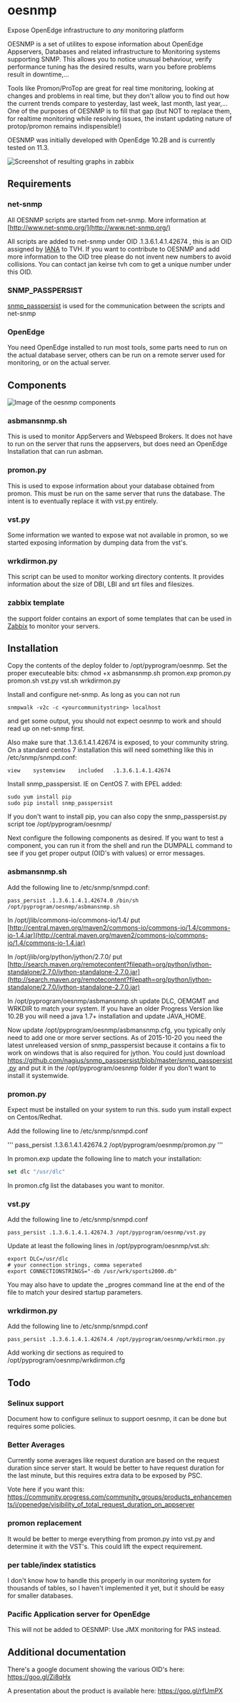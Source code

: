 # oesnmp
Expose OpenEdge infrastructure to *any* monitoring platform

OESNMP is a set of utilites to expose information about OpenEdge Appservers, Databases and related infrastructure to Monitoring systems supporting SNMP. This allows you to notice unusual behaviour, verify performance tuning has the desired results, warn you before problems result in downtime,... 

Tools like Promon/ProTop are great for real time monitoring, looking at changes and problems in real time, but they don't allow you to find out how the current trends compare to yesterday, last week, last month, last year,... One of the purposes of OESNMP is to fill that gap (but NOT to replace them, for realtime monitoring while resolving issues, the instant updating nature of protop/promon remains indispensible!)

OESNMP was initially developed with OpenEdge 10.2B and is currently tested on 11.3. 

![Screenshot of resulting graphs in zabbix](https://raw.githubusercontent.com/jankeirse/oesnmp/master/support/screenshot.png)

## Requirements
### net-snmp
All OESNMP scripts are started from net-snmp.  More information at [http://www.net-snmp.org/](http://www.net-snmp.org/)

All scripts are added to net-snmp under OID .1.3.6.1.4.1.42674 , this is an OID assigned by [IANA](http://www.iana.org/) to TVH. If you want to contribute to OESNMP and add more information to the OID tree please do not invent new numbers to avoid collisions. You can contact jan <dot> keirse <at> tvh <dot> com to get a unique number under this OID.

### SNMP_PASSPERSIST
[snmp_passpersist](https://github.com/nagius/snmp_passpersist) is used for the communication between the scripts and net-snmp

### OpenEdge
You need OpenEdge installed to run most tools, some parts need to run on the actual database server, others can be run on a remote server used for monitoring, or on the actual server.

## Components
![Image of the oesnmp components](https://raw.githubusercontent.com/jankeirse/oesnmp/master/support/structure.png)

### asbmansnmp.sh
This is used to monitor AppServers and Webspeed Brokers.  It does not have to run on the server that runs the appservers, but does need an OpenEdge Installation that can run asbman. 

### promon.py
This is used to expose information about your database obtained from promon. This must be run on the same server that runs the database. The intent is to eventually replace it with vst.py entirely. 

### vst.py
Some information we wanted to expose wat not available in promon, so we started exposing information by dumping data from the vst's. 

### wrkdirmon.py
This script can be used to monitor working directory contents. It provides information about the size of DBI, LBI and srt files and filesizes. 

### zabbix template
the support folder contains an export of some templates that can be used in [Zabbix](http://www.zabbix.com/) to monitor your servers.

## Installation
Copy the contents of the deploy folder to /opt/pyprogram/oesnmp. Set the proper executeable bits:
chmod +x asbmansnmp.sh promon.exp promon.py promon.sh vst.py vst.sh wrkdirmon.py

Install and configure net-snmp. As long as you can not run 
```
snmpwalk -v2c -c <yourcommunitystring> localhost 
```

and get some output, you should not expect oesnmp to work and should read up on net-snmp first. 

Also make sure that  .1.3.6.1.4.1.42674 is exposed, to your community string. On a standard centos 7 installation this will need something like this in /etc/snmp/snmpd.conf: 
```
view    systemview    included   .1.3.6.1.4.1.42674
```

Install snmp_passpersist. IE on CentOS 7. with EPEL added:
```shell
sudo yum install pip
sudo pip install snmp_passpersist
```

If you don't want to install pip, you can also copy the snmp_passpersist.py script toe /opt/pyprogram/oesnmp/


Next configure the following components as desired. If you want to test a component, you can run it from the shell and run the DUMPALL command to see if you get proper output (OID's with values) or error messages.


### asbmansnmp.sh
Add the following line to /etc/snmp/snmpd.conf:

```
pass_persist .1.3.6.1.4.1.42674.0 /bin/sh /opt/pyprogram/oesnmp/asbmansnmp.sh
```

In /opt/jlib/commons-io/commons-io/1.4/ put [http://central.maven.org/maven2/commons-io/commons-io/1.4/commons-io-1.4.jar](http://central.maven.org/maven2/commons-io/commons-io/1.4/commons-io-1.4.jar)

In /opt/jlib/org/python/jython/2.7.0/ put [http://search.maven.org/remotecontent?filepath=org/python/jython-standalone/2.7.0/jython-standalone-2.7.0.jar](http://search.maven.org/remotecontent?filepath=org/python/jython-standalone/2.7.0/jython-standalone-2.7.0.jar)

In /opt/pyprogram/oesnmp/asbmansnmp.sh update DLC, OEMGMT and WRKDIR to match your system. If you have an older Progress Version like 10.2B you will need a java 1.7+ installation and update JAVA_HOME. 

Now update /opt/pyprogram/oesnmp/asbmansnmp.cfg, you typically only need to add one or more server sections.
As of 2015-10-20 you need the latest unreleased version of snmp_passpersist because it contains a fix to work on windows that is also required for jython. You could just download https://github.com/nagius/snmp_passpersist/blob/master/snmp_passpersist.py and put it in the /opt/pyprogram/oesnmp folder if you don't want to install it systemwide.   

### promon.py

Expect must be installed on your system to run this.  sudo yum install expect on Centos/Redhat. 

Add the following line to /etc/snmp/snmpd.conf

'''
pass_persist .1.3.6.1.4.1.42674.2 /opt/pyprogram/oesnmp/promon.py
'''

In promon.exp update the following line to match your installation:
```tcl
set dlc "/usr/dlc" 
```

In promon.cfg list the databases you want to monitor.


### vst.py

Add the following line to /etc/snmp/snmpd.conf
```
pass_persist .1.3.6.1.4.1.42674.3 /opt/pyprogram/oesnmp/vst.py
```

Update at least the following lines in /opt/pyprogram/oesnmp/vst.sh:
```shell
export DLC=/usr/dlc
# your connection strings, comma seperated
export CONNECTIONSTRINGS="-db /usr/wrk/sports2000.db"
```
You may also have to update the _progres command line at the end of the file to match your desired startup parameters. 

### wrkdirmon.py
Add the following line to /etc/snmp/snmpd.conf
```
pass_persist .1.3.6.1.4.1.42674.4 /opt/pyprogram/oesnmp/wrkdirmon.py
```
Add working dir sections as required to /opt/pyprogram/oesnmp/wrkdirmon.cfg


### 
## Todo

### Selinux support
Document how to configure selinux to support oesnmp, it can be done but requires some policies. 

### Better Averages
Currently some averages like request duration are based on the request duration since server start. It would be better to have request duration for the last minute, but this requires extra data to be exposed by PSC. 

Vote here if you want this: https://community.progress.com/community_groups/products_enhancements/i/openedge/visibility_of_total_request_duration_on_appserver


### promon replacement
It would be better to merge everything from promon.py into vst.py and determine it with the VST's. This could lift the expect requirement. 

### per table/index statistics
I don't know how to handle this properly in our monitoring system for thousands of tables, so I haven't implemented it yet, but it should be easy for smaller databases.

### Pacific Application server for OpenEdge
This will not be added to OESNMP: Use JMX monitoring for PAS instead.


###
## Additional documentation
There's a google document showing the various OID's here: https://goo.gl/Zi8qHx

A presentation about the product is available here: https://goo.gl/rfUmPX 
